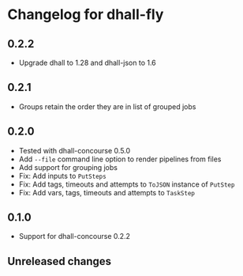 # Changelog for dhall-fly

## 0.2.2

* Upgrade dhall to 1.28 and dhall-json to 1.6

## 0.2.1

* Groups retain the order they are in list of grouped jobs

## 0.2.0

* Tested with dhall-concourse 0.5.0
* Add `--file` command line option to render pipelines from files
* Add support for grouping jobs
* Fix: Add inputs to `PutSteps`
* Fix: Add tags, timeouts and attempts to `ToJSON` instance of `PutStep`
* Fix: Add vars, tags, timeouts and attempts to `TaskStep`

## 0.1.0

* Support for dhall-concourse 0.2.2

## Unreleased changes
